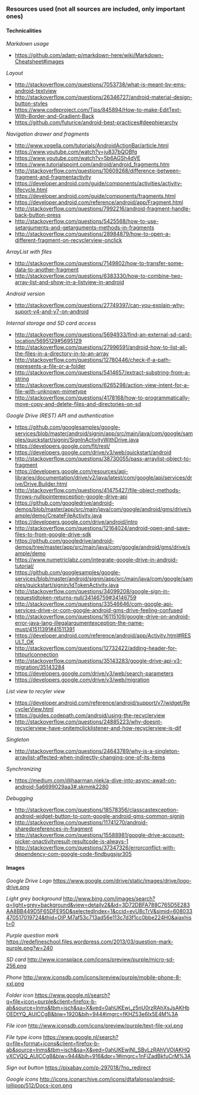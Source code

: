 ### Resources used (not all sources are included, only important ones)

#### Technicalities
*Markdown usage*
- https://github.com/adam-p/markdown-here/wiki/Markdown-Cheatsheet#images

*Layout*
- http://stackoverflow.com/questions/7053738/what-is-meant-by-ems-android-textview
- http://stackoverflow.com/questions/26346727/android-material-design-button-styles
- https://www.codeproject.com/Tips/845894/How-to-make-EditText-With-Border-and-Gradient-Back
- https://github.com/futurice/android-best-practices#deephierarchy

*Navigation drawer and fragments*
- http://www.vogella.com/tutorials/AndroidActionBar/article.html
- https://www.youtube.com/watch?v=ju837bQOBfg
- https://www.youtube.com/watch?v=5b6AGSh4dVE
- https://www.tutorialspoint.com/android/android_fragments.htm
- http://stackoverflow.com/questions/10609268/difference-between-fragment-and-fragmentactivity
- https://developer.android.com/guide/components/activities/activity-lifecycle.html
- https://developer.android.com/guide/components/fragments.html
- https://developer.android.com/reference/android/app/Fragment.html
- http://stackoverflow.com/questions/7992216/android-fragment-handle-back-button-press
- http://stackoverflow.com/questions/5425568/how-to-use-setarguments-and-getarguments-methods-in-fragments
- http://stackoverflow.com/questions/28984879/how-to-open-a-different-fragment-on-recyclerview-onclick

*ArrayList with files*
- http://stackoverflow.com/questions/7149802/how-to-transfer-some-data-to-another-fragment
- http://stackoverflow.com/questions/6383330/how-to-combine-two-array-list-and-show-in-a-listview-in-android

*Android version*
- http://stackoverflow.com/questions/27749397/can-you-explain-why-suport-v4-and-v7-on-android

*Internal storage and SD card access*
- http://stackoverflow.com/questions/5694933/find-an-external-sd-card-location/5695129#5695129
- http://stackoverflow.com/questions/27996591/android-how-to-list-all-the-files-in-a-directory-in-to-an-array
- http://stackoverflow.com/questions/12780446/check-if-a-path-represents-a-file-or-a-folder
- http://stackoverflow.com/questions/5414657/extract-substring-from-a-string
- http://stackoverflow.com/questions/6265298/action-view-intent-for-a-file-with-unknown-mimetype
- http://stackoverflow.com/questions/4178168/how-to-programmatically-move-copy-and-delete-files-and-directories-on-sd

*Google Drive (REST) API and authentication*
- https://github.com/googlesamples/google-services/blob/master/android/signin/app/src/main/java/com/google/samples/quickstart/signin/SignInActivityWithDrive.java
- https://developers.google.com/fit/rest/
- https://developers.google.com/drive/v3/web/quickstart/android
- http://stackoverflow.com/questions/38730055/pass-arraylist-object-to-fragment
- https://developers.google.com/resources/api-libraries/documentation/drive/v2/java/latest/com/google/api/services/drive/Drive.Builder.html
- http://stackoverflow.com/questions/41475427/file-object-methods-throws-nullpointerexception-google-drive-api
- https://github.com/googledrive/android-demos/blob/master/app/src/main/java/com/google/android/gms/drive/sample/demo/CreateFileActivity.java
- https://developers.google.com/drive/android/intro
- http://stackoverflow.com/questions/12164024/android-open-and-save-files-to-from-google-drive-sdk
- https://github.com/googledrive/android-demos/tree/master/app/src/main/java/com/google/android/gms/drive/sample/demo
- https://www.numetriclabz.com/integrate-google-drive-in-android-tutorial/
- https://github.com/googlesamples/google-services/blob/master/android/signin/app/src/main/java/com/google/samples/quickstart/signin/IdTokenActivity.java
- http://stackoverflow.com/questions/34099208/google-sign-in-requestidtoken-returns-null/34146759#34146759
- http://stackoverflow.com/questions/33546646/com-google-api-services-drive-or-com-google-android-gms-drive-feeling-confused
- http://stackoverflow.com/questions/16115109/google-drive-on-android-error-java-lang-illegalargumentexception-the-name-must/41511391#41511391
- https://developer.android.com/reference/android/app/Activity.html#RESULT_OK
- http://stackoverflow.com/questions/12732422/adding-header-for-httpurlconnection
- http://stackoverflow.com/questions/35143283/google-drive-api-v3-migration/35143284
- https://developers.google.com/drive/v3/web/search-parameters
- https://developers.google.com/drive/v3/web/migration

*List view to recyler view*
- https://developer.android.com/reference/android/support/v7/widget/RecyclerView.html
- https://guides.codepath.com/android/using-the-recyclerview
- http://stackoverflow.com/questions/24885223/why-doesnt-recyclerview-have-onitemclicklistener-and-how-recyclerview-is-dif

*Singleton*
- http://stackoverflow.com/questions/24643789/why-is-a-singleton-arraylist-affected-when-indirectly-changing-one-of-its-items

*Synchronizing*
- https://medium.com/@haarman.niek/a-dive-into-async-await-on-android-5a6699029aa3#.skmmk2280

*Debugging*
- http://stackoverflow.com/questions/18578356/classcastexception-android-widget-button-to-com-google-android-gms-common-signin
- http://stackoverflow.com/questions/11741270/android-sharedpreferences-in-fragment
- http://stackoverflow.com/questions/15588981/google-drive-account-picker-onactivityresult-resultcode-is-always-1
- http://stackoverflow.com/questions/37347326/errorconflict-with-dependency-com-google-code-findbugsjsr305

#### Images
*Google Drive Logo*
https://www.google.com/drive/static/images/drive/logo-drive.png

*Light grey background*
http://www.bing.com/images/search?q=light+grey+background&view=detailv2&&id=3D72DBFA788C765D5E283AA8BB449D5F65DFE95D&selectedIndex=1&ccid=evU8cTrV&simid=608033470517019724&thid=OIP.M7af53c713ad56e113c7d3f1cc0bbe224H0&ajaxhist=0

*Purple question mark*
https://redefineschool.files.wordpress.com/2013/03/question-mark-purple.png?w=240

*SD card*
http://www.iconsplace.com/icons/preview/purple/micro-sd-256.png

*Phone*
http://www.iconsdb.com/icons/preview/purple/mobile-phone-8-xxl.png

*Folder icon*
https://www.google.nl/search?q=file+icon+purple&client=firefox-b-ab&source=lnms&tbm=isch&sa=X&ved=0ahUKEwj_z5nU0rzRAhXsJsAKHbOEDtYQ_AUICCgB&biw=1920&bih=944#imgrc=fKHZ53e6lx5E4M%3A

*File icon*
http://www.iconsdb.com/icons/preview/purple/text-file-xxl.png

*File type icons*
https://www.google.nl/search?q=file+format+icons&client=firefox-b-ab&source=lnms&tbm=isch&sa=X&ved=0ahUKEwjNl_SBvLzRAhVVOlAKHQvXCVQQ_AUICCgB&biw=944&bih=916&dpr=1#imgrc=1nFjZadBkfuCrM%3A

*Sign out button*
https://pixabay.com/p-297018/?no_redirect

*Google icons*
http://icons.iconarchive.com/icons/dtafalonso/android-lollipop/512/Docs-icon.png


